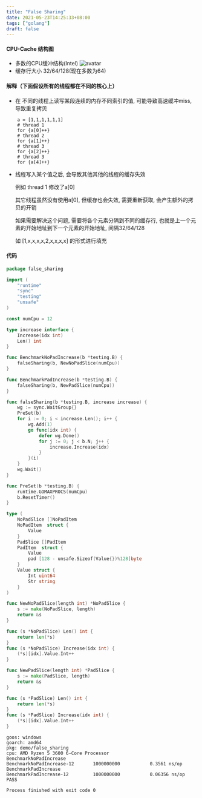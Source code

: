 ```yaml
---
title: "False Sharing"
date: 2021-05-23T14:25:33+08:00
tags: ["golang"]
draft: false
---
```


#### CPU-Cache 结构图
* 多数的CPU缓冲结构(Intel)
![avatar](/images/cpu-cache.png)
* 缓存行大小 32/64/128(现在多数为64)

#### 解释（下面假设所有的线程都在不同的核心上）
* 在 不同的线程上读写某段连续的内存不同索引的值, 可能导致高速缓冲miss, 导致重复拷贝
~~~
    a = [1,1,1,1,1,1]
    # thread 1
    for {a[0]++}
    # thread 2
    for {a[1]++}
    # thread 3
    for {a[2]++}
    # thread 3
    for {a[4]++}
~~~
* 线程写入某个值之后, 会导致其他其他的线程的缓存失效
  
    例如 thread 1 修改了a[0]
  
    其它线程虽然没有使用a[0], 但缓存也会失效, 需要重新获取, 会产生额外的拷贝的开销
  
    如果需要解决这个问题, 需要将各个元素分隔到不同的缓存行, 也就是上一个元素的开始地址到下一个元素的开始地址, 间隔32/64/128

    如 [1,x,x,x,x,2,x,x,x,x] 的形式进行填充

#### 代码
~~~go
package false_sharing

import (
	"runtime"
	"sync"
	"testing"
	"unsafe"
)

const numCpu = 12

type increase interface {
	Increase(idx int)
	Len() int
}

func BenchmarkNoPadIncrease(b *testing.B) {
	falseSharing(b, NewNoPadSlice(numCpu))
}

func BenchmarkPadIncrease(b *testing.B) {
	falseSharing(b, NewPadSlice(numCpu))
}

func falseSharing(b *testing.B, increase increase) {
	wg := sync.WaitGroup{}
	PreSet(b)
	for i := 0; i < increase.Len(); i++ {
		wg.Add(1)
		go func(idx int) {
			defer wg.Done()
			for j := 0; j < b.N; j++ {
				increase.Increase(idx)
			}
		}(i)
	}
	wg.Wait()
}

func PreSet(b *testing.B) {
	runtime.GOMAXPROCS(numCpu)
	b.ResetTimer()
}

type (
	NoPadSlice []NoPadItem
	NoPadItem  struct {
		Value
	}
	PadSlice []PadItem
	PadItem  struct {
		Value
		pad [128 - unsafe.Sizeof(Value{})%128]byte
	}
	Value struct {
		Int uint64
		Str string
	}
)

func NewNoPadSlice(length int) *NoPadSlice {
	s := make(NoPadSlice, length)
	return &s
}

func (s *NoPadSlice) Len() int {
	return len(*s)
}
func (s *NoPadSlice) Increase(idx int) {
	(*s)[idx].Value.Int++
}

func NewPadSlice(length int) *PadSlice {
	s := make(PadSlice, length)
	return &s
}

func (s *PadSlice) Len() int {
	return len(*s)
}
func (s *PadSlice) Increase(idx int) {
	(*s)[idx].Value.Int++
}
~~~

~~~
goos: windows
goarch: amd64
pkg: demo/false_sharing
cpu: AMD Ryzen 5 3600 6-Core Processor              
BenchmarkNoPadIncrease
BenchmarkNoPadIncrease-12    	1000000000	         0.3561 ns/op
BenchmarkPadIncrease
BenchmarkPadIncrease-12      	1000000000	         0.06356 ns/op
PASS

Process finished with exit code 0
~~~